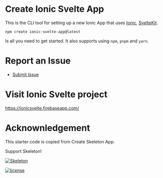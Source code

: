 
# Create Ionic Svelte App

This is the CLI tool for setting up a new Ionic App that uses [Ionic](https://ionic.io/), [SvelteKit](https://kit.svelte.dev/).

`npm create ionic-svelte-app@latest` 

Is all you need to get started. It also supports using `npm`, `pnpm` and `yarn`.

# Report an Issue

- [Submit Issue](https://github.com/Tommertom/svelte-ionic-npm/issues)

# Visit Ionic Svelte project
https://ionicsvelte.firebaseapp.com/

# Acknownledgement
This starter code is copied from Create Skeleton App. 

Support Skeleton!

[![Skeleton](https://user-images.githubusercontent.com/1509726/199282306-7454adcb-b765-4618-8438-67655a7dee47.png)](https://www.skeleton.dev/)

[![license](https://img.shields.io/badge/license-MIT-%23bada55)](https://github.com/Brain-Bones/skeleton/blob/master/LICENSE)


